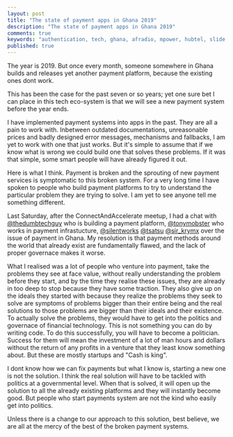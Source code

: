 ```yaml
---
layout: post
title: "The state of payment apps in Ghana 2019"
description: "The state of payment apps in Ghana 2019"
comments: true
keywords: "authentication, tech, ghana, afradio, mpower, hubtel, slide pay,"
published: true
---
```



The year is 2019. But once every month, someone somewhere in Ghana builds and releases yet another payment platform, because the existing ones dont work.

This has been the case for the past seven or so years; yet one sure bet I can place in this tech eco-system is that we will see a new payment system before the year ends. 

I have implemented payment systems into apps in the past. They are all a pain to work with. Inbetween outdated documentations, unreasonable prices and badly designed error messages, mechanisms and fallbacks, I am yet to work with one that just works. But it's simple to assume that if we know what is wrong we could build one that solves these problems. If it was that simple, some smart people will have already figured it out. 

Here is what I think. Payment is broken and the sprouting of new payment services is symptomatic to this broken system. For a very long time I have spoken to people who build payment platforms to try to understand the particular problem they are trying to solve. I am yet to see anyone tell me something different. 

Last Saturday, after the ConnectAndAccelerate meetup, I had a chat with [@thedumbtechguy](https://twitter.com/TheDumbTechGuy?s=17) who is building a payment platform, [@tonymobster](https://twitter.com/tony_mobster) who works in payment infrastucture, [@silentworks](https://twitter.com/silentworks) [@tsatsu](https://twitter.com/tsa_tsu?s=17) [@sir_krymx](https://twitter.com/sir_krymx) over the issue of payment in Ghana. My resolution is that payment methods around the world that already exist are fundamentally flawed, and the lack of proper governace makes it worse. 

What I realised was a lot of people who venture into payment, take the problems they see at face value, without really understanding the problem before they start, and by the time they realise these issues, they are already in too deep to stop because they have some traction. They also give up on the ideals they started with because they realize the problems they seek to solve are symptoms of problems bigger than their entire being and the real solutions to those problems are bigger than their ideals and their existence. To actually solve the problems, they would have to get into the politics and governace of financial technology. This is not something you can do by writing code. To do this successfully, you will have to become a politician. Success for them will mean the investment of a lot of man hours and dollars without the return of any profits in a venture that they least know something about. But these are mostly startups and "Cash is king".

I dont know how we can fix payments but what I know is, starting a new one is not the solution. I think the real solution will have to be tackled with politics at a governmental level. When that is solved, it will open up the solution to all the already existing platforms and they will instantly become good. But people who start payments system are not the kind who easily get into politics. 

Unless there is a change to our approach to this solution, best believe, we are all at the mercy of the best of the broken payment systems. 

